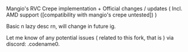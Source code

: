 Mangio's RVC Crepe implementation + Official changes / updates ( Incl. AMD support ([compatibility with mangio's crepe untested]) )

Basic n lazy desc rn, will change in future ig.

Let me know of any potential issues ( related to this fork, that is ) via discord:
.codename0.
